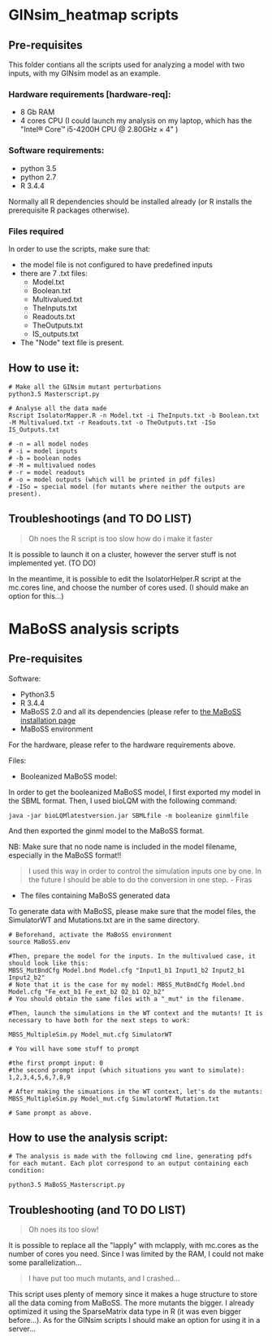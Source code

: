 # GINsim_heatmap scripts

## Pre-requisites

This folder contians all the scripts used for analyzing a model with two inputs, with my GINsim model as an example.

### Hardware requirements [hardware-req]:

* 8 Gb RAM
* 4 cores CPU (I could launch my analysis on my laptop, which has the "Intel® Core™ i5-4200H CPU @ 2.80GHz × 4" )

### Software requirements:

* python 3.5
* python 2.7
* R 3.4.4

Normally all R dependencies should be installed already (or R installs the prerequisite R packages otherwise).

### Files required

In order to use the scripts, make sure that:

* the model file is not configured to have predefined inputs
* there are 7 .txt files:
    + Model.txt
    + Boolean.txt
    + Multivalued.txt
    + TheInputs.txt
    + Readouts.txt
    + TheOutputs.txt
    + IS_outputs.txt
* The "Node" text file is present.

## How to use it:

```
# Make all the GINsim mutant perturbations
python3.5 Masterscript.py

# Analyse all the data made
Rscript IsolatorMapper.R -n Model.txt -i TheInputs.txt -b Boolean.txt -M Multivalued.txt -r Readouts.txt -o TheOutputs.txt -ISo IS_Outputs.txt

# -n = all model nodes
# -i = model inputs
# -b = boolean nodes
# -M = multivalued nodes
# -r = model readouts
# -o = model outputs (which will be printed in pdf files)
# -ISo = special model (for mutants where neither the outputs are present).
```

## Troubleshootings (and TO DO LIST)

> Oh noes the R script is too slow how do i make it faster

It is possible to launch it on a cluster, however the server stuff is not implemented yet. (TO DO)

In the meantime, it is possible to edit the IsolatorHelper.R script at the mc.cores line, and choose the number of cores used. (I should make an option for this...)


# MaBoSS analysis scripts

## Pre-requisites

Software:

* Python3.5
* R 3.4.4
* MaBoSS 2.0 and all its dependencies (please refer to [the MaBoSS installation page](https://maboss.curie.fr/)
* MaBoSS environment

For the hardware, please refer to the hardware requirements above.

Files:

* Booleanized MaBoSS model:

In order to get the booleanized MaBoSS model, I first exported my model in the SBML format. Then, I used bioLQM with the following command:

```
java -jar bioLQMlatestversion.jar SBMLfile -m booleanize ginmlfile
```

And then exported the ginml model to the MaBoSS format. 

NB: Make sure that no node name is included in the model filename, especially in the MaBoSS format!!

> I used this way in order to control the simulation inputs one by one. In the future I should be able to do the conversion in one step. - Firas

* The files containing MaBoSS generated data

To generate data with MaBoSS, please make sure that the model files, the SimulatorWT and Mutations.txt are in the same directory.

```
# Beforehand, activate the MaBoSS environment
source MaBoSS.env

#Then, prepare the model for the inputs. In the multivalued case, it should look like this:
MBSS_MutBndCfg Model.bnd Model.cfg "Input1_b1 Input1_b2 Input2_b1 Input2_b2"
# Note that it is the case for my model: MBSS_MutBndCfg Model.bnd Model.cfg "Fe_ext_b1 Fe_ext_b2 O2_b1 O2_b2" 
# You should obtain the same files with a "_mut" in the filename.

#Then, launch the simulations in the WT context and the mutants! It is necessary to have both for the next steps to work:

MBSS_MultipleSim.py Model_mut.cfg SimulatorWT

# You will have some stuff to prompt

#the first prompt input: 0
#the second prompt input (which situations you want to simulate): 1,2,3,4,5,6,7,8,9

# After making the simuations in the WT context, let's do the mutants:
MBSS_MultipleSim.py Model_mut.cfg SimulatorWT Mutation.txt

# Same prompt as above.

```

## How to use the analysis script:

```
# The analysis is made with the following cmd line, generating pdfs for each mutant. Each plot correspond to an output containing each condition:

python3.5 MaBoSS_Masterscript.py

```

## Troubleshooting (and TO DO LIST)

> Oh noes its too slow!

It is possible to replace all the "lapply" with mclapply, with mc.cores as the number of cores you need. Since I was limited by the RAM, I could not make some parallelization...

> I have put too much mutants, and I crashed...

This script uses plenty of memory since it makes a huge structure to store all the data coming from MaBoSS. The more mutants the bigger. I already optimized it using the SparseMatrix data type in R (it was even bigger before...). As for the GINsim scripts I should make an option for using it in a server...

